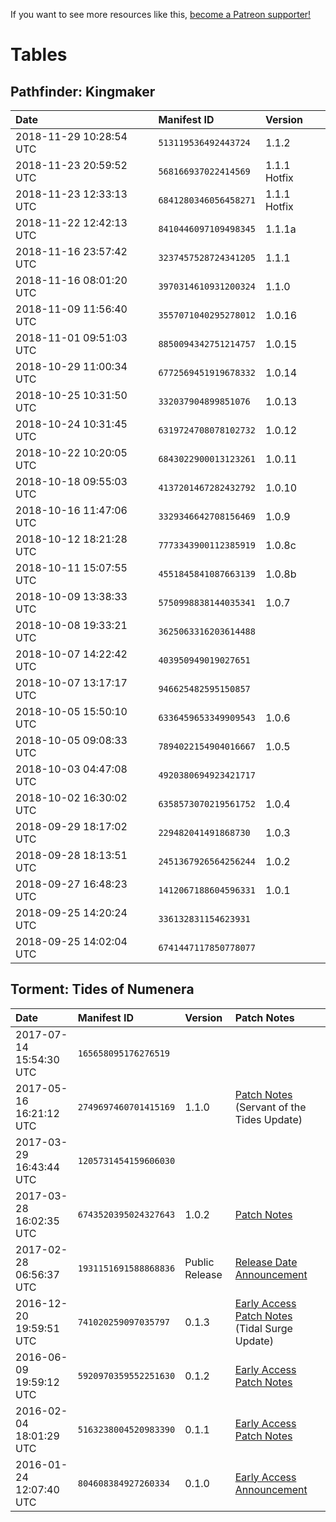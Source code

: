 <!-- TITLE: Steam Depot Manifest Tables -->

If you want to see more resources like this, [become a Patreon supporter!](https://www.patreon.com/fireundubh) 

# Tables
## Pathfinder: Kingmaker

Date | Manifest ID | Version
:--- | :--- | :---
2018-11-29 10:28:54 UTC | `513119536492443724` | 1.1.2
2018-11-23 20:59:52 UTC | `568166937022414569` | 1.1.1 Hotfix
2018-11-23 12:33:13 UTC | `6841280346056458271` | 1.1.1 Hotfix
2018-11-22 12:42:13 UTC | `8410446097109498345` | 1.1.1a
2018-11-16 23:57:42 UTC | `3237457528724341205` | 1.1.1
2018-11-16 08:01:20 UTC | `3970314610931200324` | 1.1.0
2018-11-09 11:56:40 UTC | `3557071040295278012` | 1.0.16
2018-11-01 09:51:03 UTC | `8850094342751214757` | 1.0.15
2018-10-29 11:00:34 UTC | `6772569451919678332` | 1.0.14
2018-10-25 10:31:50 UTC | `332037904899851076` | 1.0.13
2018-10-24 10:31:45 UTC | `6319724708078102732` | 1.0.12
2018-10-22 10:20:05 UTC | `6843022900013123261` | 1.0.11
2018-10-18 09:55:03 UTC | `4137201467282432792` | 1.0.10
2018-10-16 11:47:06 UTC | `3329346642708156469` | 1.0.9
2018-10-12 18:21:28 UTC | `7773343900112385919` | 1.0.8c
2018-10-11 15:07:55 UTC | `4551845841087663139` | 1.0.8b
2018-10-09 13:38:33 UTC | `5750998838144035341` | 1.0.7
2018-10-08 19:33:21 UTC | `3625063316203614488` | 
2018-10-07 14:22:42 UTC | `403950949019027651` | 
2018-10-07 13:17:17 UTC | `946625482595150857` | 
2018-10-05 15:50:10 UTC | `6336459653349909543` | 1.0.6
2018-10-05 09:08:33 UTC | `7894022154904016667` | 1.0.5
2018-10-03 04:47:08 UTC | `4920380694923421717` | 
2018-10-02 16:30:02 UTC | `6358573070219561752` | 1.0.4
2018-09-29 18:17:02 UTC | `229482041491868730` | 1.0.3
2018-09-28 18:13:51 UTC | `2451367926564256244` | 1.0.2
2018-09-27 16:48:23 UTC | `1412067188604596331` | 1.0.1
2018-09-25 14:20:24 UTC | `336132831154623931` | 
2018-09-25 14:02:04 UTC | `6741447117850778077` | 

## Torment: Tides of Numenera

Date | Manifest ID | Version | Patch Notes
:--- | :--- | :--- | :---
2017-07-14 15:54:30 UTC | `165658095176276519` |  | 
2017-05-16 16:21:12 UTC | `2749697460701415169` | 1.1.0 | [Patch Notes](https://steamcommunity.com/app/272270/discussions/0/1333474229086291586/) (Servant of the Tides Update)
2017-03-29 16:43:44 UTC | `1205731454159606030` |  | 
2017-03-28 16:02:35 UTC | `6743520395024327643` | 1.0.2 | [Patch Notes](https://steamcommunity.com/app/272270/discussions/0/133260909499737939/)
2017-02-28 06:56:37 UTC | `1931151691588868836` | Public Release | [Release Date Announcement](https://steamcommunity.com/gid/103582791441221464/announcements/detail/653417453752180573)
2016-12-20 19:59:51 UTC | `741020259097035797` | 0.1.3 | [Early Access Patch Notes](https://www.kickstarter.com/projects/inxile/torment-tides-of-numenera/posts/1769123) (Tidal Surge Update)
2016-06-09 19:59:12 UTC | `5920970359552251630` | 0.1.2 | [Early Access Patch Notes](https://steamcommunity.com/gid/103582791441221464/announcements/detail/916860825825059443)
2016-02-04 18:01:29 UTC | `5163238004520983390` | 0.1.1 | [Early Access Patch Notes](https://steamcommunity.com/app/272270/discussions/0/405690850604539467/)
2016-01-24 12:07:40 UTC | `804608384927260334` | 0.1.0 | [Early Access Announcement](https://www.kickstarter.com/projects/inxile/torment-tides-of-numenera/posts/1470873)
